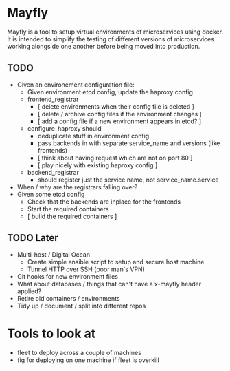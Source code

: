 # Mayfly

Mayfly is a tool to setup virtual environments of microservices using docker.
It is intended to simplify the testing of different versions of microservices
working alongside one another before being moved into production.

## TODO

- Given an environement configuration file:
  - Given environment etcd config, update the haproxy config
  - frontend\_registrar
    - [ delete environments when their config file is deleted ]
    - [ delete / archive config files if the environment changes ]
    - [ add a config file if a new environment appears in etcd? ]
  - configure\_haproxy should
    - deduplicate stuff in environment config
    - pass backends in with separate service\_name and versions (like frontends)
    - [ think about having request which are not on port 80 ]
    - [ play nicely with existing haproxy config ]
  - backend\_registrar
    - should register just the service name, not service\_name.service
- When / why are the registrars falling over?
- Given some etcd config
  - Check that the backends are inplace for the frontends 
  - Start the required containers
  - [ build the required containers ]

## TODO Later

- Multi-host / Digital Ocean
  - Create simple ansible script to setup and secure host machine
  - Tunnel HTTP over SSH (poor man's VPN)
- Git hooks for new environment files
- What about databases / things that can't have a x-mayfly header applied?
- Retire old containers / environments
- Tidy up / document / split into different repos

# Tools to look at

- fleet to deploy across a couple of machines
- fig for deploying on one machine if fleet is overkill
